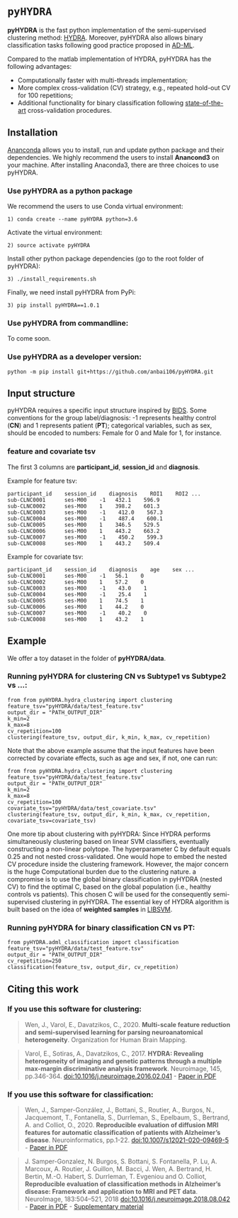 # `pyHYDRA`
**pyHYDRA** is the fast python implementation of the semi-supervised clustering method: [HYDRA](https://github.com/evarol/HYDRA). Moreover, pyHYDRA also allows binary classification tasks following good practice proposed in [AD-ML](https://github.com/aramis-lab/AD-ML).

Compared to the matlab implementation of HYDRA, pyHYDRA has the following advantages:
- Computationally faster with multi-threads implementation;
- More complex cross-validation (CV) strategy, e.g., repeated hold-out CV for 100 repetitions;
- Additional functionality for binary classification following [state-of-the-art](https://www.sciencedirect.com/science/article/abs/pii/S105381191630595X) cross-validation procedures.

## Installation
[Ananconda](https://www.anaconda.com/products/individual) allows you to install, run and update python package and their dependencies. We highly recommend the users to install **Anancond3** on your machine.
After installing Anaconda3, there are three choices to use pyHYDRA.
### Use pyHYDRA as a python package
We recommend the users to use Conda virtual environment:
```
1) conda create --name pyHYDRA python=3.6
```
Activate the virtual environment:
```
2) source activate pyHYDRA
```
Install other python package dependencies (go to the root folder of pyHYDRA):
```
3) ./install_requirements.sh
```
Finally, we need install pyHYDRA from PyPi:
```
3) pip install pyHYDRA==1.0.1
```

### Use pyHYDRA from commandline:
To come soon.

### Use pyHYDRA as a developer version:
```
python -m pip install git+https://github.com/anbai106/pyHYDRA.git
```

## Input structure
pyHYDRA requires a specific input structure inspired by [BIDS](https://bids.neuroimaging.io/).
Some conventions for the group label/diagnosis: -1 represents healthy control (**CN**) and 1 represents patient (**PT**); categorical variables, such as sex, should be encoded to numbers: Female for 0 and Male for 1, for instance.

### feature and covariate tsv
The first 3 columns are **participant_id**, **session_id** and **diagnosis**.

Example for feature tsv:
```
participant_id    session_id    diagnosis    ROI1    ROI2 ...
sub-CLNC0001      ses-M00    -1   432.1    596.9
sub-CLNC0002      ses-M00    1    398.2    601.3
sub-CLNC0003      ses-M00    -1    412.0    567.3
sub-CLNC0004      ses-M00    -1    487.4    600.1
sub-CLNC0005      ses-M00    1    346.5    529.5
sub-CLNC0006      ses-M00    1    443.2    663.2
sub-CLNC0007      ses-M00    -1    450.2    599.3
sub-CLNC0008      ses-M00    1    443.2    509.4
```
Example for covariate tsv:
```
participant_id    session_id    diagnosis    age    sex ...
sub-CLNC0001      ses-M00    -1   56.1    0
sub-CLNC0002      ses-M00    1    57.2    0
sub-CLNC0003      ses-M00    -1    43.0    1
sub-CLNC0004      ses-M00    -1    25.4    1
sub-CLNC0005      ses-M00    1    74.5    1
sub-CLNC0006      ses-M00    1    44.2    0
sub-CLNC0007      ses-M00    -1    40.2    0
sub-CLNC0008      ses-M00    1    43.2    1
```

## Example
We offer a toy dataset in the folder of **pyHYDRA/data**.

### Running pyHYDRA for clustering CN vs Subtype1 vs Subtype2 vs ...:
```
from from pyHYDRA.hydra_clustering import clustering
feature_tsv="pyHYDRA/data/test_feature.tsv"
output_dir = "PATH_OUTPUT_DIR"
k_min=2
k_max=8
cv_repetition=100
clustering(feature_tsv, output_dir, k_min, k_max, cv_repetition)
```
Note that the above example assume that the input features have been corrected by covariate effects, such as age and sex, if not, one can run:
```
from from pyHYDRA.hydra_clustering import clustering
feature_tsv="pyHYDRA/data/test_feature.tsv"
output_dir = "PATH_OUTPUT_DIR"
k_min=2
k_max=8
cv_repetition=100
covariate_tsv="pyHYDRA/data/test_covariate.tsv"
clustering(feature_tsv, output_dir, k_min, k_max, cv_repetition, covariate_tsv=covariate_tsv)
```
One more tip about clustering with pyHYDRA: Since HYDRA performs simultaneously clustering based on linear SVM classifiers, eventually constructing a non-linear polytope. The hyperparameter C by default equals 0.25 and not nested cross-validated. One would hope to embed the nested CV procedure inside the clustering framework. However, the major concern is the huge Computational burden due to the clustering nature. a compromise is to use the global binary classification in pyHYDRA (nested CV) to find the optimal C, based on the global population (i.e., healthy controls vs patients). This chosen C will be used for the consequently semi-supervised clustering in pyHYDRA. The essential key of HYDRA algorithm is built based on the idea of **weighted samples** in [LIBSVM](https://www.csie.ntu.edu.tw/~cjlin/libsvmtools/#weights_for_data_instances). 

### Running pyHYDRA for binary classification CN vs PT:
```
from pyHYDRA.adml_classification import classification
feature_tsv="pyHYDRA/data/test_feature.tsv"
output_dir = "PATH_OUTPUT_DIR"
cv_repetition=250
classification(feature_tsv, output_dir, cv_repetition)
```

## Citing this work
### If you use this software for clustering:
> Wen, J., Varol, E., Davatzikos, C., 2020. **Multi-scale feature reduction and semi-supervised learning for parsing neuroanatomical heterogeneity**. Organization for Human Brain Mapping.

> Varol, E., Sotiras, A., Davatzikos, C., 2017. **HYDRA: Revealing heterogeneity of imaging and genetic patterns through a multiple max-margin discriminative analysis framework**. Neuroimage, 145, pp.346-364. [doi:10.1016/j.neuroimage.2016.02.041](https://www.sciencedirect.com/science/article/abs/pii/S1053811916001506?via%3Dihub) - [Paper in PDF](https://www.ncbi.nlm.nih.gov/pmc/articles/PMC5408358/pdf/nihms762663.pdf)

### If you use this software for classification:
> Wen, J., Samper-González, J., Bottani, S., Routier, A., Burgos, N., Jacquemont, T., Fontanella, S., Durrleman, S., Epelbaum, S., Bertrand, A. and Colliot, O., 2020. **Reproducible evaluation of diffusion MRI features for automatic classification of patients with Alzheimer’s disease**. Neuroinformatics, pp.1-22. [doi:10.1007/s12021-020-09469-5](https://link.springer.com/article/10.1007/s12021-020-09469-5) - [Paper in PDF](https://arxiv.org/abs/1812.11183)

> J. Samper-Gonzalez, N. Burgos, S. Bottani, S. Fontanella, P. Lu, A. Marcoux, A. Routier, J. Guillon, M. Bacci, J. Wen, A. Bertrand, H. Bertin, M.-O. Habert, S. Durrleman, T. Evgeniou and O. Colliot, **Reproducible evaluation of classification methods in Alzheimer’s disease: Framework and application to MRI and PET data**. NeuroImage, 183:504–521, 2018 [doi:10.1016/j.neuroimage.2018.08.042](https://doi.org/10.1016/j.neuroimage.2018.08.042) - [Paper in PDF](https://hal.inria.fr/hal-01858384/document) - [Supplementary material](https://hal.inria.fr/hal-01858384/file/supplementary_data.xlsx)
